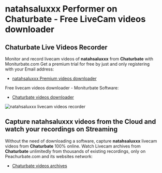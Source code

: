 # natahsaluxxx Performer on Chaturbate - Free LiveCam videos downloader

## Chaturbate Live Videos Recorder

Monitor and record livecam videos of **natahsaluxxx** from **Chaturbate** with Moniturbate.com
Get a premium trial for free by just and only registering with your Email address:
* [natahsaluxxx Premium videos downloader](https://moniturbate.com/request-demo-licence-key.html)

Free livecam videos downloader - Moniturbate Software:
* [Chaturbate videos downloader](https://moniturbate.com/moniturbate-download-software.html)

![natahsaluxxx livecam videos recorder](https://peachurnet.com/templates/moniturbate-software.png)


## Capture natahsaluxxx videos from the Cloud and watch your recordings on Streaming

Without the need of downloading a software, capture **natahsaluxxx** livecam videos from **Chaturbate** 100% online.
Watch Livecam archives from **Chaturbate** unlimitedly from thousands of existing recordings, only on Peachurbate.com and its websites network:
* [Chaturbate videos archives](https://peachurnet.com/)